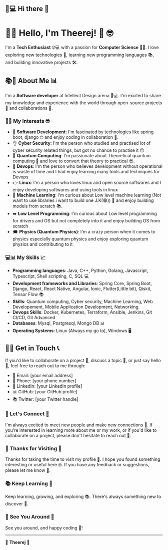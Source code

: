 ## 🌈💻 Hi there 👋

<!--
**Theerej-C/Theerej-C** is a ✨ _special_ ✨ repository because its `README.md` (this file) appears on your GitHub profile.

Here are some ideas to get you started:

- 🔭 I’m currently working on ...
- 🌱 I’m currently learning ...
- 👯 I’m looking to collaborate on ...
- 🤔 I’m looking for help with ...
- 💬 Ask me about ...
- 📫 How to reach me: ...
- ⚡ Fun fact: ...
-->
# 🌟🎉 **Hello, I'm Theerej! 🤩** 🤓

I'm a **Tech Enthusiast** 🤓💻 with a passion for **Computer Science** 🤔💡. I love exploring new technologies 🚀, learning new programming languages 📚, and building innovative projects 🛠️.

## 📚📝 **About Me** 📊

I'm a **Software developer** at Intellect Design arena 📝💻. I'm excited to share my knowledge and experience with the world through open-source projects 🌟 and collaborations 🤝.

### 🤔💭 **My Interests** 🤓

* 🚀 **Software Development**: I'm fascinated by technologies like spring boot, django 🤓 and enjoy coding in collaboration 🎉.
* 👌 **Cyber Security**: I'm the person who studied and practised lot of cyber security related things, but got no chance to practise it 😣
* 🌟 **Quantum Computing**: I'm passionate about Theoretical quantum computing 💖 and love to convert that theory to practical 😍.
* 📔 **Devops**: I'm the person who believes development without operational is waste of time and I had enjoy learning many tools and techniques for Devops
* 👉 **Linux**: I'm a person who loves linux and open source softwares and I enjoy developing softwares and using tools in linux
* 🤔 **Machine Learning**: I'm curious about Low level machine learning (Not want to use libraries i want to build one J.K(😁)) 🤔 and enjoy building models from scratch 📚.
* ➡️ **Low Level Programming**: I'm curious about Low level programming for drivers and OS but not completely into it and enjoy building OS from scratch
* 🗯️ **Physics (Quantum Physics)**: I'm a crazy person when it comes to physics especially quantum physics and enjoy exploring quantum physics and contributing to it

### 💻📊 **My Skills** 📈

* **Programming languages**: Java, C++, Python, Golang, Javascript, Typescript, Shell scripting, C, SQL 💻
* **Development frameworks and Libraries**: Spring Core, Spring Boot, Django, React, React Native, Angular, Ionic, Flutter(Little bit), Qiskit, Tensor Flow 📚
* **Skills**: Quantum computing, Cyber security, Machine Learning, Web Developement, Mobile Application Development, Networking.
* **Devops Skills**: Docker, Kubernetes, Terraform, Ansible, Jenkins, Git CI/CD, Git Advanced
* **Databases**: Mysql, Postgresql, Mongo DB 📊
* **Operating Systems**: Linux (Always my go to), Windows 🖥️

<!--### 🚀 **My Projects** 📝

* 🌟 : A [briefly describe the project and its purpose] 📝.
	+ Technologies used: [list technologies used in the project] 💻
	+ Features: [list notable features of the project] 📚
* 🚀 [Project 2]: A [briefly describe the project and its purpose] 📝.
	+ Technologies used: [list technologies used in the project] 💻
	+ Features: [list notable features of the project] 📚
* 🤔 [Project 3]: A [briefly describe the project and its purpose] 📝.
	+ Technologies used: [list technologies used in the project] 💻
	+ Features: [list notable features of the project] 📚

### 🤝 **My Contributions** 🌟

* 🌟 [Contribution 1]: I contributed to [open-source project] 🌟 by [briefly describe your contribution] 📝.
* 🚀 [Contribution 2]: I contributed to [open-source project] 🚀 by [briefly describe your contribution] 📝.
* 🤝 [Contribution 3]: I contributed to [open-source project] 🤝 by [briefly describe your contribution] 📝.
-->
## 📲📱 **Get in Touch** 📞

If you'd like to collaborate on a project 🤝, discuss a topic 💬, or just say hello 👋, feel free to reach out to me through:

* 📧 Email: [your email address]
* 📱 Phone: [your phone number]
* 📲 LinkedIn: [your LinkedIn profile]
* 📊 GitHub: [your GitHub profile]
* 📚 Twitter: [your Twitter handle]

### 🤝 **Let's Connect** 🌟

I'm always excited to meet new people and make new connections 🤝. If you're interested in learning more about me or my work, or if you'd like to collaborate on a project, please don't hesitate to reach out 📲.

### 🎉 **Thanks for Visiting** 🎊

Thanks for taking the time to visit my profile 🎉. I hope you found something interesting or useful here 🤓. If you have any feedback or suggestions, please let me know 📝.

### 📚 **Keep Learning** 📖

Keep learning, growing, and exploring 📚. There's always something new to discover 🎉.

### 👋 **See You Around** 👋

See you around, and happy coding 🎉!

---

👋 **Theerej** 👋
